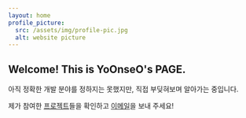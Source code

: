 ```yaml
---
layout: home
profile_picture:
  src: /assets/img/profile-pic.jpg
  alt: website picture
---
```


<h2>Welcome! This is YoOnseO's PAGE. </h2>
<p>아직 정확한 개발 분야를 정하지는 못했지만, 직접 부딪혀보며 알아가는 중입니다.</p>
<p>제가 참여한 <a class="about_me_links" href="https://yoonseo1014.github.io/bay/work">프로젝트</a>들을 확인하고 <a class="about_me_links" href="mailto:a50149191@gmail.com">이메일</a>을 보내 주세요!</p>
